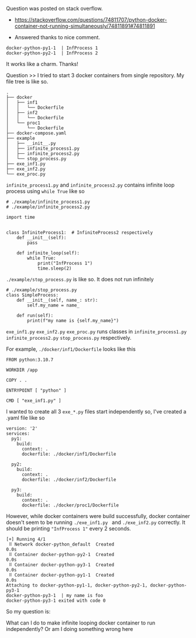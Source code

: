Question was posted on stack overflow.

* https://stackoverflow.com/questions/74811707/python-docker-container-not-running-simultaneously/74811891#74811891

* Answered thanks to nice comment. 
```
docker-python-py1-1  | InfProcess 1
docker-python-py2-1  | InfProcess 2
```
It works like a charm. Thanks!


Question >>
I tried to start 3 docker containers from single repository. 
My file tree is like so.

```
.
├── docker
│   ├── inf1
│   │   └── Dockerfile
│   ├── inf2
│   │   └── Dockerfile
│   └── proc1
│       └── Dockerfile
├── docker-compose.yaml
├── example
│   ├── __init__.py
│   ├── infinite_process1.py
│   ├── infinite_process2.py
│   └── stop_process.py
├── exe_inf1.py
├── exe_inf2.py
└── exe_proc.py

```

`infinite_process1.py` and `infinite_process2.py` contains infinite loop process using `while True` like so

```
# ./example/infinite_process1.py
# ./example/infinite_process2.py

import time


class InfiniteProcess1:  # InfiniteProcess2 respectively
    def __init__(self):
        pass

    def infinite_loop(self):
        while True:
            print("InfProcess 1")
            time.sleep(2)
```

`./example/stop_process.py` is like so. It does not run infinitely

```
# ./example/stop_process.py
class SimpleProcess:
    def __init__(self, name_: str):
        self.my_name = name_

    def run(self):
        print(f"my name is {self.my_name}")
```

`exe_inf1.py` `exe_inf2.py` `exe_proc.py` runs classes in `infinite_process1.py` `infinite_process2.py` `stop_process.py` respectively. 

For example, `./docker/inf1/Dockerfile` looks like this

```
FROM python:3.10.7

WORKDIR /app

COPY . .

ENTRYPOINT [ "python" ]

CMD [ "exe_inf1.py" ]
```

I wanted to create all 3 `exe_*.py` files start independently so, I've created a .yaml file like so
```
version: '2'
services:
  py1:
    build:
      context: .
      dockerfile: ./docker/inf1/Dockerfile
  
  py2:
    build:
      context: .
      dockerfile: ./docker/inf2/Dockerfile

  py3:
    build:
      context: .
      dockerfile: ./docker/proc1/Dockerfile
```

However, while docker containers were build successfully, docker container doesn't seem to be running `./exe_inf1.py ` and `./exe_inf2.py` correctly. It should be printing `"InfProcess 1"` every 2 seconds. 

```
[+] Running 4/1
 ⠿ Network docker-python_default  Created                                                         0.0s
 ⠿ Container docker-python-py2-1  Created                                                         0.0s
 ⠿ Container docker-python-py3-1  Created                                                         0.0s
 ⠿ Container docker-python-py1-1  Created                                                         0.0s
Attaching to docker-python-py1-1, docker-python-py2-1, docker-python-py3-1
docker-python-py3-1  | my name is foo
docker-python-py3-1 exited with code 0
```

So my question is:

What can I do to make infinite looping docker container to run independently? Or am I doing something wrong here